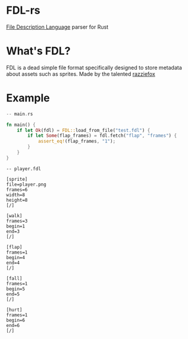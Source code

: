 # FDL-rs
[File Description Language](https://github.com/razziefox/FDL) parser for Rust

# What's FDL?
FDL is a dead simple file format specifically designed to store metadata about assets such as sprites. Made by the talented [razziefox](https://github.com/razziefox)

# Example
```rs
-- main.rs

fn main() {
    if let Ok(fdl) = FDL::load_from_file("test.fdl") {
        if let Some(flap_frames) = fdl.fetch("flap", "frames") {
            assert_eq!(flap_frames, "1");
        }
    }
}
```

```
-- player.fdl

[sprite]
file=player.png
frames=6
width=8
height=8
[/]

[walk]
frames=3
begin=1
end=3
[/]

[flap]
frames=1
begin=4
end=4
[/]

[fall]
frames=1
begin=5
end=5
[/]

[hurt]
frames=1
begin=6
end=6
[/]

```
